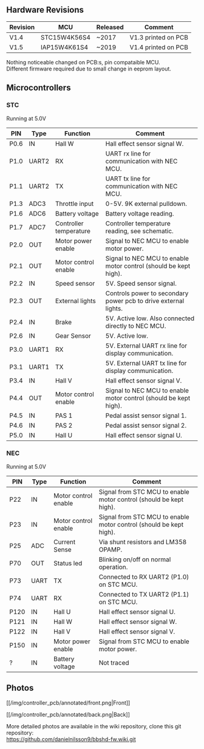 

## Hardware Revisions

Revision | MCU          | Released    | Comment
-------- | ------------ | ----------- | --------------------
V1.4     | STC15W4K56S4 | ~2017       | V1.3 printed on PCB
V1.5     | IAP15W4K61S4 | ~2019       | V1.4 printed on PCB


Nothing noticeable changed on PCB:s, pin compataible MCU.  
Different firmware required due to small change in eeprom layout.


## Microcontrollers

### STC
Running at 5.0V

PIN  | Type  | Function               | Comment
-----| ----- | -----------------------| --------------------
P0.6 | IN    | Hall W                 | Hall effect sensor signal W.
P1.0 | UART2 | RX                     | UART rx line for communication with NEC MCU.
P1.1 | UART2 | TX                     | UART tx line for communication with NEC MCU.
P1.3 | ADC3  | Throttle input         | 0-5V. 9K external pulldown.
P1.6 | ADC6  | Battery voltage        | Battery voltage reading.
P1.7 | ADC7  | Controller temperature | Controller temperature reading, see schematic.
P2.0 | OUT   | Motor power enable     | Signal to NEC MCU to enable motor power.
P2.1 | OUT   | Motor control enable   | Signal to NEC MCU to enable motor control (should be kept high).
P2.2 | IN    | Speed sensor           | 5V. Speed sensor signal.
P2.3 | OUT   | External lights        | Controls power to secondary power pcb to drive external lights.
P2.4 | IN    | Brake                  | 5V. Active low. Also connected directly to NEC MCU.
P2.6 | IN    | Gear Sensor            | 5V. Active low.
P3.0 | UART1 | RX                     | 5V. External UART rx line for display communication.
P3.1 | UART1 | TX                     | 5V. External UART tx line for display communication.
P3.4 | IN    | Hall V                 | Hall effect sensor signal V.
P4.4 | OUT   | Motor control enable   | Signal to NEC MCU to enable motor control (should be kept high).
P4.5 | IN    | PAS 1                  | Pedal assist sensor signal 1.
P4.6 | IN    | PAS 2                  | Pedal assist sensor signal 2.
P5.0 | IN    | Hall U                 | Hall effect sensor signal U.


### NEC
Running at 5.0V

PIN  | Type  | Function               | Comment
-----| ----- | -----------------------| --------------------
P22  | IN    | Motor control enable   | Signal from STC MCU to enable motor control (should be kept high).
P23  | IN    | Motor control enable   | Signal from STC MCU to enable motor control (should be kept high).
P25  | ADC   | Current Sense          | Via shunt resistors and LM358 OPAMP.
P70  | OUT   | Status led             | Blinking on/off on normal operation.
P73  | UART  | TX                     | Connected to RX UART2 (P1.0) on STC MCU.
P74  | UART  | RX                     | Connected to TX UART2 (P1.1) on STC MCU.
P120 | IN    | Hall U                 | Hall effect sensor signal U.
P121 | IN    | Hall W                 | Hall effect sensor signal W.
P122 | IN    | Hall V                 | Hall effect sensor signal V.
P150 | IN    | Motor power enable     | Signal from STC MCU to enable motor power.
?    | IN    | Battery voltage        | Not traced


## Photos

[[/img/controller_pcb/annotated/front.png|Front]]

[[/img/controller_pcb/annotated/back.png|Back]]


More detailed photos are available in the wiki repository, clone this git repository:  
https://github.com/danielnilsson9/bbshd-fw.wiki.git